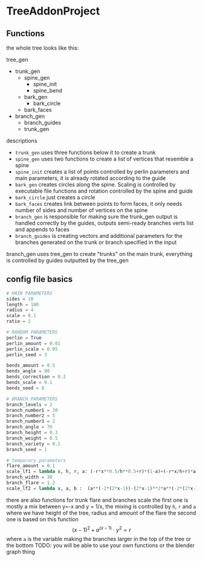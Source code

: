 # TreeAddonProject

## Functions

the whole tree looks like this:

tree_gen

- trunk_gen
  - spine_gen
    - spine_init
    - spine_bend
  - bark_gen
    - bark_circle
  - bark_faces
- branch_gen
  - branch_guides
  - trunk_gen

descriptions

- `trunk_gen` uses three functions below it to create a trunk
- `spine_gen` uses two functions to create a list of vertices that resemble a spine
- `spine_init` creates a list of points controlled by perlin parameters and main parameters, it is already rotated according to the guide
- `bark_gen` creates circles along the spine. Scaling is controlled by executable file functions and rotation controlled by the spine and guide
- `bark_circle` just creates a circle
- `bark_faces` creates link between points to form faces, it only needs number of sides and number of vertices on the spine
- `branch_gen` is responsible for making sure the trunk_gen output is handled correctly by the guides, outputs semi-ready branches verts list and appends to faces
- `branch_guides` is creating vectors and additional parameters for the branches generated on the trunk or branch specified in the input

branch_gen uses tree_gen to create "trunks" on the main trunk, everything is controlled by guides outputted by the tree_gen

## config file basics

``` python
# MAIN PARAMETERS
sides = 10
length = 100
radius = 4
scale = 0.1
ratio = 2

# RANDOM PARAMETERS
perlin = True
perlin_amount = 0.01
perlin_scale = 0.05
perlin_seed = 3

bends_amount = 0.5
bends_angle = 90
bends_correction = 0.2
bends_scale = 0.1
bends_seed = 8

# BRANCH PARAMETERS
branch_levels = 2
branch_number1 = 30
branch_number2 = 5
branch_number3 = 2
branch_angle = 70
branch_height = 0.3
branch_weight = 0.5
branch_variety = 0.1
branch_seed = 1

# temporary parameters
flare_amount = 0.1
scale_lf1 = lambda x, h, r, a: (-r*x**0.5/h**0.5+r)*(1-a)+(-r*x/h+r)*a #this one is for trunk flare
branch_width = 30
branch_flare = 1.2
scale_lf2 = lambda x, a, b :  (a**(-2*(2*x-1))-(2*x-1)**2*a**(-2*(2*x-1)))**0.5*b #this one is for branches scale
```

there are also functions for trunk flare and branches scale
the first one is mostly a mix between y=-x and y = 1/x, the mixing is controlled by `h`, `r` and `a`
where we have height of the tree, radius and amount of the flare
the second one is based on this function
$$ \left(x-1\right)^{2}+a^{\left(x-1\right)}\cdot y^{2}=r $$
where `a` is the variable making the branches larger in the top of the tree or the bottom
TODO: you will be able to use your own functions or the blender graph thing
